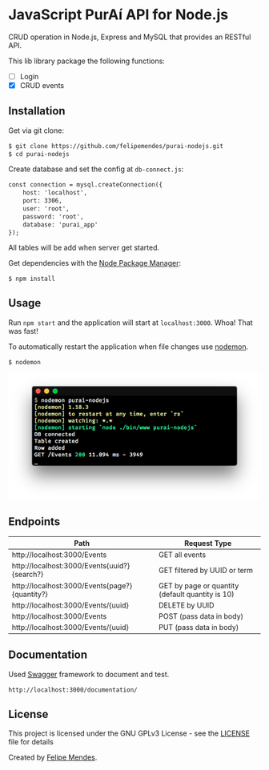 # JavaScript PurAí API for Node.js
CRUD operation in Node.js, Express and MySQL that provides an RESTful API.

This lib library package the following functions:
- [ ] Login
- [x] CRUD events

 ## Installation
Get via git clone:
```
$ git clone https://github.com/felipemendes/purai-nodejs.git
$ cd purai-nodejs
```

Create database and set the config at `db-connect.js`:
```
const connection = mysql.createConnection({
    host: 'localhost',
    port: 3306,
    user: 'root',
    password: 'root',
    database: 'purai_app'
});
```
All tables will be add when server get started.

Get dependencies with the [Node Package Manager](http://npmjs.org/):
```
$ npm install
```

## Usage
Run `npm start` and the application will start at `localhost:3000`. Whoa! That was fast!

To automatically restart the application when file changes use [nodemon](https://github.com/remy/nodemon).

```
$ nodemon
```
![nodemon](/screenshots/nodemon.png "nodemon")

## Endpoints
| Path        | Request Type           
| ------------------------------ | ------------------------ |
| http://localhost:3000/Events | GET all events |
| http://localhost:3000/Events{uuid?}{search?} | GET filtered by UUID or term |
| http://localhost:3000/Events{page?}{quantity?} | GET by page or quantity (default quantity is 10) |
| http://localhost:3000/Events/{uuid} | DELETE by UUID |
| http://localhost:3000/Events | POST (pass data in body) |
| http://localhost:3000/Events/{uuid} | PUT (pass data in body) |

## Documentation
Used [Swagger](https://swagger.io/) framework to document and test.
```
http://localhost:3000/documentation/
```

## License
This project is licensed under the GNU GPLv3 License - see the [LICENSE](LICENSE) file for details

Created by [Felipe Mendes](https://github.com/felipemendes).
